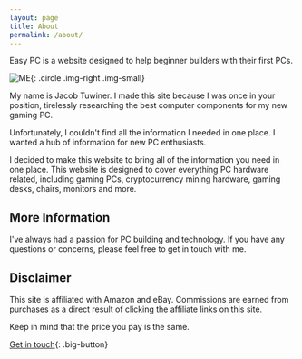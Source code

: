 ```yaml
---
layout: page
title: About
permalink: /about/
---
```


Easy PC is a website designed to help beginner builders with their first PCs. 

![ME](/img/profile/headshot.png){: .circle .img-right .img-small}

My name is Jacob Tuwiner. I made this site because I was once in your position, tirelessly researching the best computer components for my new gaming PC. 

Unfortunately, I couldn't find all the information I needed in one place. I wanted a hub of information for new PC enthusiasts. 

I decided to make this website to bring all of the information you need in one place. This website is designed to cover everything PC hardware related, including gaming PCs, cryptocurrency mining hardware, gaming desks, chairs, monitors and more. 

## More Information

I've always had a passion for PC building and technology. If you have any questions or concerns, please feel free to get in touch with me.

## Disclaimer

This site is affiliated with Amazon and  eBay. Commissions are earned from purchases as a direct result of clicking the affiliate links on this site. 

Keep in mind that the price you pay is the same. 

[Get in touch](/contact/){: .big-button}